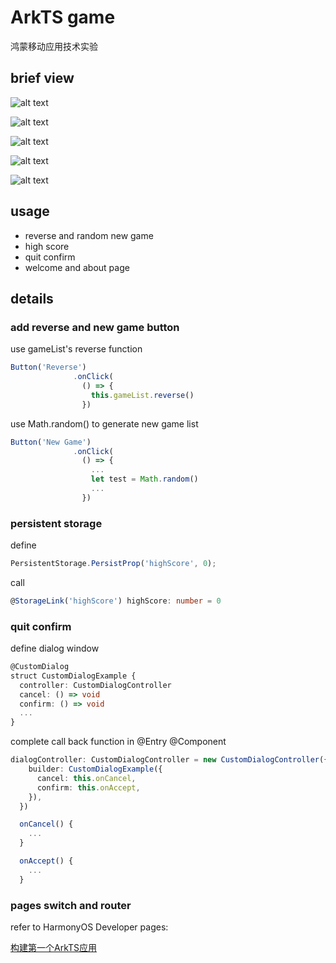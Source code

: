 # ArkTS game

鸿蒙移动应用技术实验

## brief view

![alt text](<~picture bed/README.assets/image.png>)

![alt text](<~picture bed/README.assets/image-1.png>)

![alt text](<~picture bed/README.assets/image-2.png>)

![alt text](<~picture bed/README.assets/image-3.png>)

![alt text](<~picture bed/README.assets/image-4.png>)

## usage

* reverse and random new game
* high score
* quit confirm
* welcome and about page

## details

### add reverse and new game button

use gameList's reverse function

```typescript
Button('Reverse')
              .onClick(
                () => {
                  this.gameList.reverse()
                })
```

use Math.random() to generate new game list

```typescript
Button('New Game')
              .onClick(
                () => {
                  ...
                  let test = Math.random()
                  ...
                })
```

### persistent storage

define

```typescript
PersistentStorage.PersistProp('highScore', 0);
```

call

```typescript
@StorageLink('highScore') highScore: number = 0
```

### quit confirm

define dialog window

```typescript
@CustomDialog
struct CustomDialogExample {
  controller: CustomDialogController
  cancel: () => void
  confirm: () => void
  ...
}
```

complete call back function in @Entry @Component

```typescript
dialogController: CustomDialogController = new CustomDialogController({
    builder: CustomDialogExample({
      cancel: this.onCancel,
      confirm: this.onAccept,
    }),
  })

  onCancel() {
    ...
  }

  onAccept() {
    ...
  }
```

### pages switch and router

refer to HarmonyOS Developer pages:

[构建第一个ArkTS应用](https://developer.huawei.com/consumer/cn/doc/harmonyos-guides-V2/start-with-ets-stage-0000001477980905-V2)